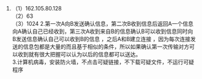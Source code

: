 1. （1）162.105.80.128  
   （2）63  
   （3）1024
2.第一次A向B发送确认信息，第二次B收到信息后返回A一个信息向A确认自己已经收到，第三次A收到来自B的信息确认B可以收到信息同时向B发送信息确认自己可以收到B的信息
，之后A和B建立连接 ，因为每次连接发送的信息包都是大量的而且基于相似的条件，所以如果确认第一次传输对方可以收到就有很大把握可以认为以后的信息都可以送达。  
3.计算机病毒，安装防火墙，不点击可疑链接，不下载可疑文件，不运行可疑程序
